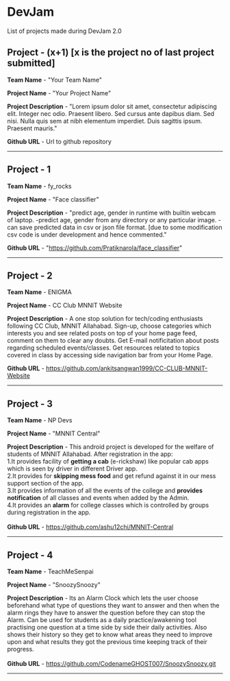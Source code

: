 # DevJam

List of projects made during DevJam 2.0

## Project - (x+1) [x is the project no of last project submitted]

 **Team Name** - "Your Team Name"

 **Project Name** - "Your Project Name"	

 **Project Description** - "Lorem ipsum dolor sit amet, consectetur adipiscing elit. Integer nec odio. Praesent libero. Sed cursus ante dapibus diam. Sed nisi. Nulla quis sem at nibh elementum imperdiet. Duis sagittis ipsum. Praesent mauris."

 **Github URL** - Url to github repository

<hr>

## Project - 1

**Team Name** - fy_rocks

**Project Name** - "Face classifier"

**Project Description** - "predict age, gender in runtime with builtin webcam of laptop.
-predict age, gender from any directory or any particular image.
-can save predicted data in csv or json file format. [due to some modification csv code is under development and hence commented."

**Github URL** - "https://github.com/Pratiknarola/face_classifier"

<hr>

## Project - 2

**Team Name** - ENIGMA

**Project Name** - CC Club MNNIT Website

**Project Description** - A one stop solution for tech/coding enthusiasts following CC Club, MNNIT Allahabad. Sign-up, choose categories which interests you and see related posts on top of your home page feed, comment on them to clear any doubts. Get E-mail notificitation about posts regarding scheduled events/classes. Get resources related to topics covered in class by accessing side navigation bar from your Home Page.

**Github URL** - https://github.com/ankitsangwan1999/CC-CLUB-MNNIT-Website

<hr>

## Project - 3

**Team Name** - NP Devs

**Project Name** - "MNNIT Central"

**Project Description** - This android project is developed for the welfare of students of MNNIT Allahabad. After registration in the app:
<br>1.It provides facility of <B>getting a cab</B> (e-rickshaw) like popular cab apps which is seen by driver in different Driver app.
<br>2.It provides for <B>skipping mess food</B> and get refund against it in our mess support section of the app. 
<br>3.It provides information of all the events of the college and <B>provides notification</B> of all classes and events when added by the Admin.
<br>4.It provides an <B>alarm</B> for college classes which is controlled by groups during registration in the app.
<br><br>**Github URL** - https://github.com/ashu12chi/MNNIT-Central

<hr>

## Project - 4

**Team Name** - TeachMeSenpai

**Project Name** - "SnoozySnoozy"

**Project Description** - Its an Alarm Clock which lets the user choose beforehand what type of questions they want to answer and then when the alarm rings they have to answer the question before they can stop the Alarm. Can be used for students as a daily practice/awakening tool practising one question at a time side by side their daily activities. Also shows their history so they get to know what areas they need to improve upon and what results they got the previous time keeping track of their progress.
<br><br>**Github URL** - https://github.com/CodenameGHOST007/SnoozySnoozy.git
<hr>
